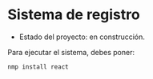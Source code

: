 <h1> Sistema de registro </h1>

- Estado del proyecto: en construcción. 

Para ejecutar el sistema, debes poner:

 ```nmp install react```
